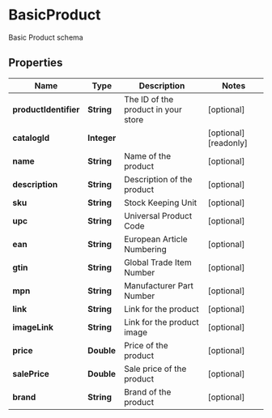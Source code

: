 

# BasicProduct

Basic Product schema
## Properties

Name | Type | Description | Notes
------------ | ------------- | ------------- | -------------
**productIdentifier** | **String** | The ID of the product in your store |  [optional]
**catalogId** | **Integer** |  |  [optional] [readonly]
**name** | **String** | Name of the product |  [optional]
**description** | **String** | Description of the product |  [optional]
**sku** | **String** | Stock Keeping Unit |  [optional]
**upc** | **String** | Universal Product Code |  [optional]
**ean** | **String** | European Article Numbering |  [optional]
**gtin** | **String** | Global Trade Item Number |  [optional]
**mpn** | **String** | Manufacturer Part Number |  [optional]
**link** | **String** | Link for the product |  [optional]
**imageLink** | **String** | Link for the product image |  [optional]
**price** | **Double** | Price of the product |  [optional]
**salePrice** | **Double** | Sale price of the product |  [optional]
**brand** | **String** | Brand of the product |  [optional]



